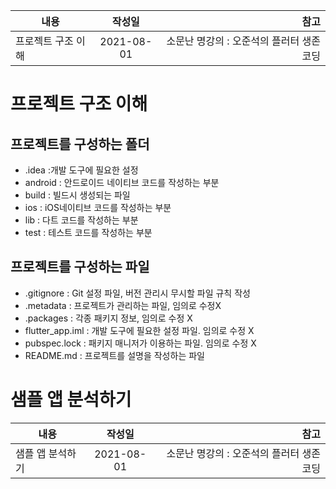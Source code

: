 | 내용 | 작성일 | 참고 |
|---|:---:|---:|
| 프로젝트 구조 이해 | 2021-08-01 | 소문난 명강의 : 오준석의 플러터 생존 코딩 |

# 프로젝트 구조 이해
## 프로젝트를 구성하는 폴더
- .idea :개발 도구에 필요한 설정
- android : 안드로이드 네이티브 코드를 작성하는 부분
- build : 빌드시 생성되는 파일
- ios : iOS네이티브 코드를 작성하는 부분
- lib : 다트 코드를 작성하는 부분
- test : 테스트 코드를 작성하는 부분
## 프로젝트를 구성하는 파일
- .gitignore : Git 설정 파일, 버전 관리시 무시할 파일 규칙 작성
- .metadata : 프로젝트가 관리하는 파일, 임의로 수정X
- .packages : 각종 패키지 정보, 임의로 수정 X
- flutter_app.iml : 개발 도구에 필요한 설정 파일. 임의로 수정 X
- pubspec.lock : 패키지 매니저가 이용하는 파일. 임의로 수정 X
- README.md : 프로젝트를 설명을 작성하는 파일
# 샘플 앱 분석하기
| 내용 | 작성일 | 참고 |
|---|:---:|---:|
| 샘플 앱 분석하기 | 2021-08-01 | 소문난 명강의 : 오준석의 플러터 생존 코딩 |